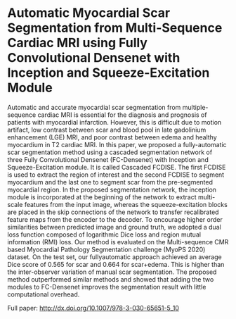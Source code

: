 # Automatic Myocardial Scar Segmentation from Multi-Sequence Cardiac MRI using Fully Convolutional Densenet with Inception and Squeeze-Excitation Module

Automatic and accurate myocardial scar segmentation from
multiple-sequence cardiac MRI is essential for the diagnosis and prognosis of patients with myocardial infarction. However, this is difficult
due to motion artifact, low contrast between scar and blood pool in late
gadolinium enhancement (LGE) MRI, and poor contrast between edema
and healthy myocardium in T2 cardiac MRI. In this paper, we proposed
a fully-automatic scar segmentation method using a cascaded segmentation network of three Fully Convolutional Densenet (FC-Densenet) with
Inception and Squeeze-Excitation module. It is called Cascaded FCDISE.
The first FCDISE is used to extract the region of interest and the second FCDISE to segment myocardium and the last one to segment scar
from the pre-segmented myocardial region. In the proposed segmentation
network, the inception module is incorporated at the beginning of the
network to extract multi-scale features from the input image, whereas
the squeeze-excitation blocks are placed in the skip connections of the
network to transfer recalibrated feature maps from the encoder to the
decoder. To encourage higher order similarities between predicted image
and ground truth, we adopted a dual loss function composed of logarithmic Dice loss and region mutual information (RMI) loss. Our method is
evaluated on the Multi-sequence CMR based Myocardial Pathology Segmentation challenge (MyoPS 2020) dataset. On the test set, our fullyautomatic approach achieved an average Dice score of 0.565 for scar and
0.664 for scar+edema. This is higher than the inter-observer variation
of manual scar segmentation. The proposed method outperformed similar methods and showed that adding the two modules to FC-Densenet
improves the segmentation result with little computational overhead.

Full paper: http://dx.doi.org/10.1007/978-3-030-65651-5_10


